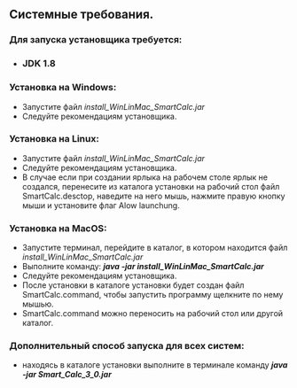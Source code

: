 ## Системные требования.
### Для запуска установщика требуется:

- ### JDK 1.8

### Установка на Windows:

- Запустите файл *install_WinLinMac_SmartCalc.jar*
- Следуйте рекомендациям установщика.

### Установка на Linux:

- Запустите файл *install_WinLinMac_SmartCalc.jar*
- Следуйте рекомендациям установщика.
- В случае если при создании ярлыка на рабочем столе ярлык не создался, перенесите из каталога установки на рабочий стол
  файл SmartCalc.desctop, наведите на него мышь, нажмите правую
  кнопку мыши и установите флаг Alow launchung.

### Установка на MacOS:

- Запустите терминал, перейдите в каталог, в котором находится
  файл *install_WinLinMac_SmartCalc.jar*
- Выполните команду: ***java -jar install_WinLinMac_SmartCalc.jar***
- Следуйте рекомендациям установщика.
- После установки в каталоге установки будет создан файл 
  SmartCalc.command, чтобы запустить программу щелкните по нему мышью.
- SmartCalc.command можно переносить на рабочий стол или другой каталог.

### Дополнительный способ запуска для всех систем:

- находясь в каталоге установки выполните в терминале 
  команду ***java -jar Smart_Calc_3_0.jar***
